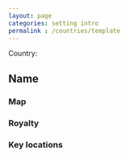 ```yaml
---
layout: page
categories: setting intro
permalink : /countries/template
---
```


Country:

## Name


### Map 



### Royalty



### Key locations


